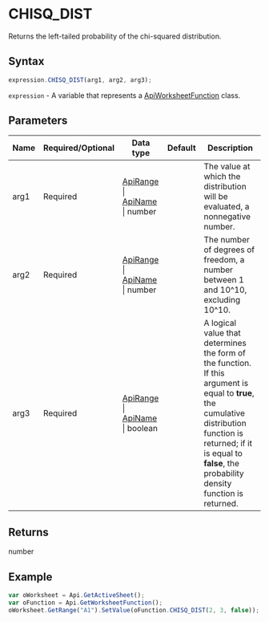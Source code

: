 # CHISQ_DIST

Returns the left-tailed probability of the chi-squared distribution.

## Syntax

```javascript
expression.CHISQ_DIST(arg1, arg2, arg3);
```

`expression` - A variable that represents a [ApiWorksheetFunction](../ApiWorksheetFunction.md) class.

## Parameters

| **Name** | **Required/Optional** | **Data type** | **Default** | **Description** |
| ------------- | ------------- | ------------- | ------------- | ------------- |
| arg1 | Required | [ApiRange](../../ApiRange/ApiRange.md) \| [ApiName](../../ApiName/ApiName.md) \| number |  | The value at which the distribution will be evaluated, a nonnegative number. |
| arg2 | Required | [ApiRange](../../ApiRange/ApiRange.md) \| [ApiName](../../ApiName/ApiName.md) \| number |  | The number of degrees of freedom, a number between 1 and 10^10, excluding 10^10. |
| arg3 | Required | [ApiRange](../../ApiRange/ApiRange.md) \| [ApiName](../../ApiName/ApiName.md) \| boolean |  | A logical value that determines the form of the function. If this argument is equal to **true**, the cumulative distribution function is returned; if  it is equal to **false**, the probability density function is returned. |

## Returns

number

## Example



```javascript
var oWorksheet = Api.GetActiveSheet();
var oFunction = Api.GetWorksheetFunction();
oWorksheet.GetRange("A1").SetValue(oFunction.CHISQ_DIST(2, 3, false));
```
